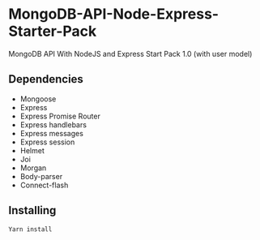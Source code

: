 # MongoDB-API-Node-Express-Starter-Pack

MongoDB API With NodeJS and Express Start Pack 1.0 (with user model)

## Dependencies

* Mongoose
* Express
* Express Promise Router
* Express handlebars
* Express messages
* Express session
* Helmet
* Joi
* Morgan
* Body-parser
* Connect-flash

## Installing

```
Yarn install
```
